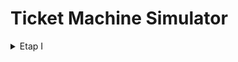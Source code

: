 # Ticket Machine Simulator
<details>
<summary>Etap I</summary>
<ul style="font-size:larger;">

<li>
    <span style="font-size:22px;">Wstępny opis działania programu</span><br>
    Symulator automatu biletowego jest aplikacją zaprojektowaną do naśladowania funkcjonalności rzeczywistego automatu 
    biletowego. Symulator oferuje szereg funkcji, odzwierciedlających te dostepne w fizycznych automatach biletowych:
    <ul>
        <li>
        wybór rodzaju biletu
        </li>
        <li>
        wybór sterfy biletowej
        </li>
        <li>
        określenie liczby biletów
        </li>
        <li>
        wybór metody płatności
        </li>
        <li>
        generowanie i drukowanie biletu
        </li>
    </ul>

</li>

<li>
    <span style="font-size:22px;">Analiza MoSCoW</span>
</li>

<li>
    <span style="font-size:22px;">Diagram przypadków użycia.</span>
</li>

<li>
    <span style="font-size:22px;"> Wymagania funkcjonalne i niefunkcjonalne</span>
</li>

<li>
    <span style="font-size:22px;">
    Wybranie systemu kontroli wersji oraz platformy hosting dla niej, utworzenie repozytorium
    </span> <br><br>
    <span>
        Jako system kontroli wersji wybrano Git, platformą hostingową jest GitHub.
        Projekt został zainicjalizowany na platformie.
    </span>
    <img src="ReadmeAssets/EtapI/github-repo.png" alt="Inicjalizacja repozytorium" title="Inicjalizacja repozytorium"/>
</li>

<li>
    <span style="font-size:22px;">
    Raport ze stosowania metodologii programowania zwinnego.
    </span> <br>
    <span>
    W trakcie realizacji projektu zadania będą realizowane w sprintach. W Jira utworzony został zespół, 
    wydzielone zadania i przydzielone dla każdego członka zespołu.
    </span>
<img src="ReadmeAssets/EtapI/img_5.png">
    
</li>
</ul>

</details>